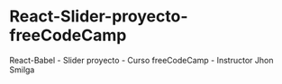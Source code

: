 # React-Slider-proyecto-freeCodeCamp
React-Babel - Slider proyecto - Curso freeCodeCamp - Instructor Jhon Smilga
